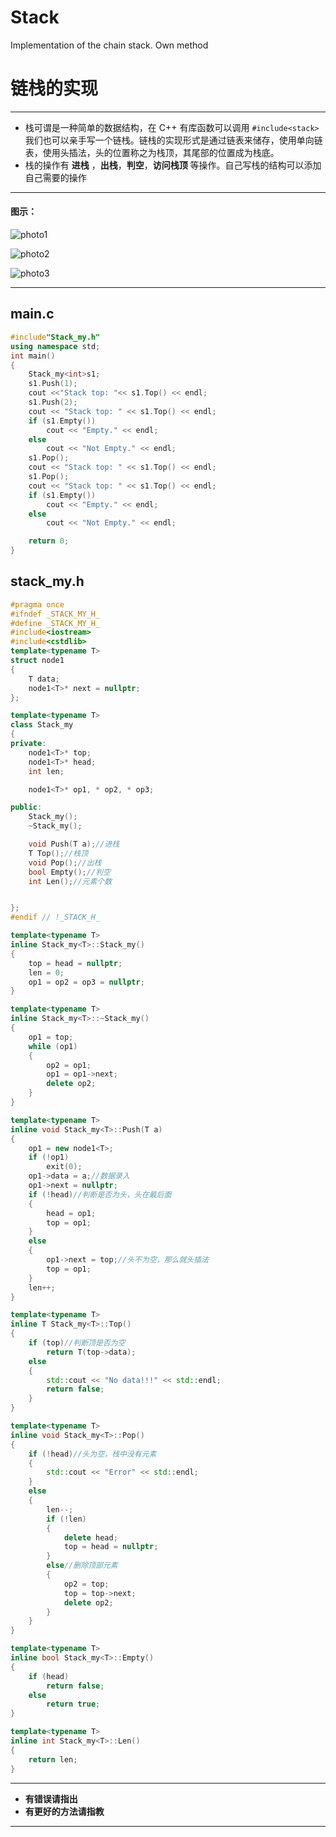 # Stack
Implementation of the chain stack. Own method
﻿﻿﻿﻿
# 链栈的实现

---

- 栈可谓是一种简单的数据结构，在 C++ 有库函数可以调用 ``#include<stack>`` 我们也可以亲手写一个链栈。链栈的实现形式是通过链表来储存，使用单向链表，使用头插法，头的位置称之为栈顶，其尾部的位置成为栈底。
- 栈的操作有 **进栈** ，**出栈**，**判空**，**访问栈顶** 等操作。自己写栈的结构可以添加自己需要的操作

---

#### 图示：

![photo1](https://img2018.cnblogs.com/blog/1723659/201910/1723659-20191024183826996-1385644670.png)

![photo2](https://img2018.cnblogs.com/blog/1723659/201910/1723659-20191024183842259-742773517.png)

![photo3](https://img2018.cnblogs.com/blog/1723659/201910/1723659-20191024183854268-1425024115.png)

---

## main.c

```c++
#include"Stack_my.h"
using namespace std;
int main()
{
	Stack_my<int>s1;
	s1.Push(1);
	cout <<"Stack top: "<< s1.Top() << endl;
	s1.Push(2);
	cout << "Stack top: " << s1.Top() << endl;
	if (s1.Empty())
		cout << "Empty." << endl;
	else
		cout << "Not Empty." << endl;
	s1.Pop();
	cout << "Stack top: " << s1.Top() << endl;
	s1.Pop();
	cout << "Stack top: " << s1.Top() << endl;
	if (s1.Empty())
		cout << "Empty." << endl;
	else
		cout << "Not Empty." << endl;

	return 0;
}

```

## stack_my.h

```c++
#pragma once
#ifndef _STACK_MY_H_
#define _STACK_MY_H_
#include<iostream>
#include<cstdlib>
template<typename T>
struct node1
{
	T data;
	node1<T>* next = nullptr;
};

template<typename T>
class Stack_my
{
private:
	node1<T>* top;
	node1<T>* head;
	int len;

	node1<T>* op1, * op2, * op3;

public:
	Stack_my();
	~Stack_my();

	void Push(T a);//进栈
	T Top();//栈顶
	void Pop();//出栈
	bool Empty();//判空
	int Len();//元素个数


};
#endif // !_STACK_H_

template<typename T>
inline Stack_my<T>::Stack_my()
{
	top = head = nullptr;
	len = 0;
	op1 = op2 = op3 = nullptr;
}

template<typename T>
inline Stack_my<T>::~Stack_my()
{
	op1 = top;
	while (op1)
	{
		op2 = op1;
		op1 = op1->next;
		delete op2;
	}
}

template<typename T>
inline void Stack_my<T>::Push(T a)
{
	op1 = new node1<T>;
	if (!op1)
		exit(0);
	op1->data = a;//数据录入
	op1->next = nullptr;
	if (!head)//判断是否为头，头在最后面
	{
		head = op1;
		top = op1;
	}
	else
	{
		op1->next = top;//头不为空，那么就头插法
		top = op1;
	}
	len++;
}

template<typename T>
inline T Stack_my<T>::Top()
{
	if (top)//判断顶是否为空
		return T(top->data);
	else
	{
		std::cout << "No data!!!" << std::endl;
		return false;
	}
}

template<typename T>
inline void Stack_my<T>::Pop()
{
	if (!head)//头为空，栈中没有元素
	{
		std::cout << "Error" << std::endl;
	}
	else
	{
		len--;
		if (!len)
		{
			delete head;
			top = head = nullptr;
		}
		else//删除顶部元素
		{
			op2 = top;
			top = top->next;
			delete op2;
		}
	}
}

template<typename T>
inline bool Stack_my<T>::Empty()
{
	if (head)
		return false;
	else
		return true;
}

template<typename T>
inline int Stack_my<T>::Len()
{
	return len;
}


```
---

- **有错误请指出**
- **有更好的方法请指教**

---

